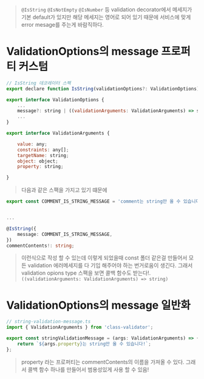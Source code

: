 > `@IsString` `@IsNotEmpty` `@IsNumber` 등 validation decorator에서 메세지가 기본 default가 있지만 해당 메세지는 영어로 되어 있기 때문에 서비스에 맞게 error mesage를 주는게 바람직하다.


# ValidationOptions의 message 프로퍼티 커스텀
```javascript
// IsString 데코레이터 스펙
export declare function IsString(validationOptions?: ValidationOptions): PropertyDecorator;

export interface ValidationOptions {
	...
	message?: string | ((validationArguments: ValidationArguments) => string);
	...
}

export interface ValidationArguments {

	value: any;
	constraints: any[];
	targetName: string;
	object: object;
	property: string;

}
```

> 다음과 같은 스팩을 가지고 있기 떄문에

```typescript
export const COMMENT_IS_STRING_MESSAGE = 'comment는 string만 올 수 있습니다!' as const;


...

@IsString({
	message: COMMENT_IS_STRING_MESSAGE,
})
commentContents!: string;
```

> 이런식으로 작성 할 수 있는데 이렇게 되었을때 const 폴더 같은걸 만들어서 모든 validation 에러메세지를 다 기입 해주어야 하는 번거로움이 생긴다. 그래서 validation opions type 스팩을 보면 콜백 함수도 받는다!.
> `((validationArguments: ValidationArguments) => string)` 


# ValidationOptions의 message 일반화
```typescript
// string-validation-message.ts
import { ValidationArguments } from 'class-validator';

export const stringValidationMessage = (args: ValidationArguments) => {
	return `${args.property}는 string만 올 수 있습니다!`;
};
```

> property 라는 프로퍼티는 commentContents의 이름을 가져올 수 있다. 그래서 콜백 함수 하나를 만들어서 범용성있게 사용 할 수 있음!



